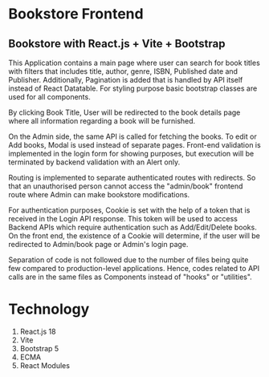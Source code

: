 # Bookstore Frontend

## Bookstore with React.js + Vite + Bootstrap

This Application contains a main page where user can search for book titles with filters that includes title, author, genre, ISBN, Published date and Publisher. Additionally, Pagination is added that is handled by API itself instead of React Datatable. For styling purpose basic bootstrap classes are used for all components.

By clicking Book Title, User will be redirected to the book details page where all information regarding a book will be furnished.

On the Admin side, the same API is called for fetching the books. To edit or Add books, Modal is used instead of separate pages. Front-end validation is implemented in the login form for showing purposes, but execution will be terminated by backend validation with an Alert only.

Routing is implemented to separate authenticated routes with redirects. So that an unauthorised person cannot access the "admin/book" frontend route where Admin can make bookstore modifications. 

For authentication purposes, Cookie is set with the help of a token that is received in the Login API response. This token will be used to access Backend APIs which require authentication such as Add/Edit/Delete books. On the front end, the existence of a Cookie will determine, if the user will be redirected to Admin/book page or Admin's login page.

Separation of code is not followed due to the number of files being quite few compared to production-level applications. Hence, codes related to API calls are in the same files as Components instead of "hooks" or "utilities".

# Technology

1. React.js 18
2. Vite
3. Bootstrap 5
4. ECMA
5. React Modules
